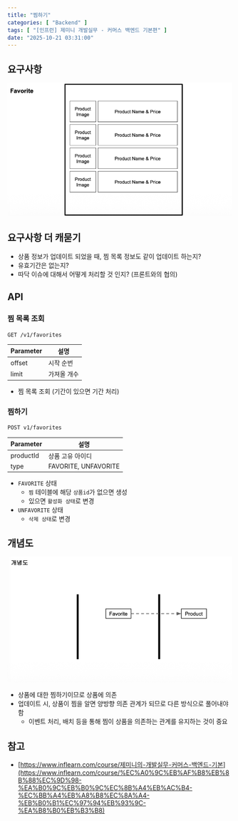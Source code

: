 ```yaml
---
title: "찜하기"
categories: [ "Backend" ]
tags: [ "[인프런] 제미니 개발실무 - 커머스 백엔드 기본편" ]
date: "2025-10-21 03:31:00"
---
```


## 요구사항

![](/assets/img/posts/2025/10/2025-10-21-찜하기/158628205593958.png)

## 요구사항 더 캐묻기

- 상품 정보가 업데이트 되었을 때, 찜 목록 정보도 같이 업데이트 하는지?
- 유효기간은 없는지?
- 따닥 이슈에 대해서 어떻게 처리할 것 인지? (프론트와의 협의)

## API

### 찜 목록 조회

```bash
GET /v1/favorites
```

| Parameter | 설명     |
|-----------|--------|
| offset    | 시작 순번  |
| limit     | 가져올 개수 |

- 찜 목록 조회 (기간이 있으면 기간 처리)

### 찜하기

```bash
POST v1/favorites
```

| Parameter | 설명                   |
|-----------|----------------------|
| productId | 상품 고유 아이디            |
| type      | FAVORITE, UNFAVORITE |

- `FAVORITE` 상태
  - `찜` 테이블에 해당 `상품id`가 없으면 생성
  - 있으면 `활성화 상태`로 변경
- `UNFAVORITE` 상태
  - `삭제 상태`로 변경

## 개념도

![](/assets/img/posts/2025/10/2025-10-21-찜하기/159134269057250.png)

- 상품에 대한 찜하기이므로 상품에 의존
- 업데이트 시, 상품이 찜을 알면 양방향 의존 관계가 되므로 다른 방식으로 풀어내야 함
  - 이벤트 처리, 배치 등을 통해 찜이 상품을 의존하는 관계를 유지하는 것이 중요

## 참고

- [https://www.inflearn.com/course/제미니의-개발실무-커머스-백엔드-기본](https://www.inflearn.com/course/%EC%A0%9C%EB%AF%B8%EB%8B%88%EC%9D%98-%EA%B0%9C%EB%B0%9C%EC%8B%A4%EB%AC%B4-%EC%BB%A4%EB%A8%B8%EC%8A%A4-%EB%B0%B1%EC%97%94%EB%93%9C-%EA%B8%B0%EB%B3%B8)

